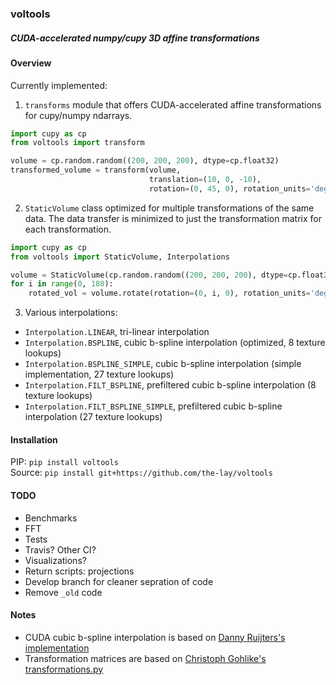 ### voltools
##### CUDA-accelerated numpy/cupy 3D affine transformations


#### Overview
Currently implemented:
1. `transforms` module that offers CUDA-accelerated affine transformations for cupy/numpy ndarrays.

```python
import cupy as cp
from voltools import transform

volume = cp.random.random((200, 200, 200), dtype=cp.float32)
transformed_volume = transform(volume,
                               translation=(10, 0, -10),
                               rotation=(0, 45, 0), rotation_units='deg', rotation_order='rzxz')
```

2. `StaticVolume` class optimized for multiple transformations of the same data.
The data transfer is minimized to just the transformation matrix for each transformation.

```python
import cupy as cp
from voltools import StaticVolume, Interpolations

volume = StaticVolume(cp.random.random((200, 200, 200), dtype=cp.float32), interpolation=Interpolations.FILT_BSPLINE)
for i in range(0, 180):
    rotated_vol = volume.rotate(rotation=(0, i, 0), rotation_units='deg', rotation_order='rzxz', profile=True)
```
3. Various interpolations:
- `Interpolation.LINEAR`, tri-linear interpolation
- `Interpolation.BSPLINE`, cubic b-spline interpolation (optimized, 8 texture lookups)
- `Interpolation.BSPLINE_SIMPLE`, cubic b-spline interpolation (simple implementation, 27 texture lookups)
- `Interpolation.FILT_BSPLINE`, prefiltered cubic b-spline interpolation (8 texture lookups)
- `Interpolation.FILT_BSPLINE_SIMPLE`, prefiltered cubic b-spline interpolation (27 texture lookups)

#### Installation
PIP: `pip install voltools`  
Source: `pip install git+https://github.com/the-lay/voltools`

#### TODO
- Benchmarks
- FFT
- Tests
- Travis? Other CI?
- Visualizations?
- Return scripts: projections
- Develop branch for cleaner sepration of code
- Remove `_old` code

#### Notes
- CUDA cubic b-spline interpolation is based on [Danny Ruijters's implementation](https://github.com/DannyRuijters/CubicInterpolationCUDA/)
- Transformation matrices are based on [Christoph Gohlike's transformations.py](https://www.lfd.uci.edu/~gohlke/code/transformations.py.html)
